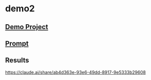 # demo2

## [Demo Project](../demo/readme.md)

## [Prompt](./prompt.md)

## Results
https://claude.ai/share/ab4d363e-93e6-49dd-8917-9e5333b29608